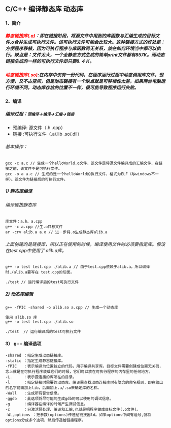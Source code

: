 ## C/C++ 编译静态库 动态库
#### 1、简介
##### <font color='red'>静态链接库(.a)</font>：即在链接阶段，将源文件中用到的库函数与汇编生成的目标文件.o合并生成可执行文件。该可执行文件可能会比较大。这种链接方式的好处是：方便程序移植，因为可执行程序与库函数再无关系，放在如何环境当中都可以执行。缺点是：文件太大，一个全静态方式生成的简单print文件都有857K。而动态链接生成的一样的可执行文件却只要8.４Ｋ。
##### <font color='red'>动态链接库(.so)</font>:在内存中仅有一份代码，在程序运行过程中动态调用库文件，很方便，又不占空间，但是动态链接有一个缺点就是可移植性太差，如果两台电脑运行环境不同，动态库存放的位置不一样，很可能导致程序运行失败。

#### 2、编译
##### 编译过程：`预编译`->`编译`->`汇编`->`链接`
- 预编译: 源文件（.h .cpp）
- 链接 :可执行文件（.a/.lib .so/.dll）

###### 基本操作：
``` 
gcc -c a.c // 生成一个helloWorld.o文件，该文件是将源文件编译成的汇编文件，在链接之前，该文件不是可执行文件。
gcc -o a a.c // 生成的是一个helloWorld的执行文件，格式为ELF（与windows不一样）。该文件为链接后的可执行文件。
```

##### 1) 静态库编译
###### 编译链接静态库
```
库文件：a.h、a.cpp
g++ -c a.cpp //生.o目标文件
ar -crv alib.a a.o // 进一步将.o生成静态库alib.a
```
###### 上面创建的是链接库，所以正在使用的时候，编译使用文件时必须要指定库。假设在test.cpp中使用了 alib.a库。
```
g++ -o test test.cpp ./alib.a // 由于test.cpp依赖于alib.a，所以编译时./alib.a要写在 test.cpp的后面。

./test // 运行编译后的test可执行文件
```


##### 2) 动态库编辑
```
g++ -fPIC -shared -o alib.so a.cpp // 生成一个动态库

使用 alib.so 库
g++ -o test test.cpp ./alib.so

./test  // 运行编译后的test可执行文件

``` 

#### 3） g++ 编译选项
```
-shared ：指定生成动态链接库。
-static ：指定生成静态链接库。
-fPIC   ：表示编译为位置独立的代码，用于编译共享库。目标文件需要创建成位置无关码，念上就是在可执行程序装载它们的时候，它们可以放在可执行程序的内存里的任何地方。
-L.     ：表示要连接的库所在的目录。
-l      ：指定链接时需要的动态库。编译器查找动态连接库时有隐含的命名规则，即在给出的名字前面加上lib，后面加上.a/.so来确定库的名称。
-Wall   ：生成所有警告信息。
-ggdb   ：此选项将尽可能的生成gdb的可以使用的调试信息。
-g      ：编译器在编译的时候产生调试信息。
-c      ：只激活预处理、编译和汇编,也就是把程序做成目标文件(.o文件)。
-Wl,options ：把参数(options)传递给链接器ld。如果options中间有逗号,就将options分成多个选项，然后传递给链接程序。
```

